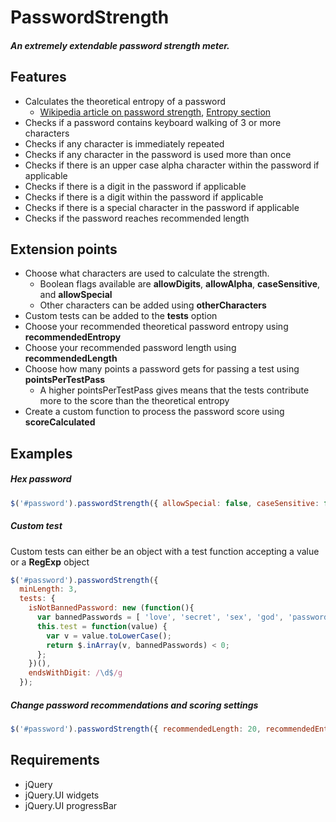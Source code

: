 # PasswordStrength

##### An extremely extendable password strength meter.

## Features

* Calculates the theoretical entropy of a password
  * [Wikipedia article on password strength](http://en.wikipedia.org/wiki/Password_strength), [Entropy section](http://en.wikipedia.org/wiki/Password_strength#Entropy_as_a_measure_of_password_strength)
* Checks if a password contains keyboard walking of 3 or more characters
* Checks if any character is immediately repeated
* Checks if any character in the password is used more than once
* Checks if there is an upper case alpha character within the password if applicable
* Checks if there is a digit in the password if applicable
* Checks if there is a digit within the password if applicable
* Checks if there is a special character in the password if applicable
* Checks if the password reaches recommended length

## Extension points

* Choose what characters are used to calculate the strength. 
  * Boolean flags available are **allowDigits**, **allowAlpha**, **caseSensitive**, and **allowSpecial**
  * Other characters can be added using **otherCharacters**  
* Custom tests can be added to the **tests** option
* Choose your recommended theoretical password entropy using **recommendedEntropy**
* Choose your recommended password length using **recommendedLength**
* Choose how many points a password gets for passing a test using **pointsPerTestPass**
  * A higher pointsPerTestPass gives means that the tests contribute more to the score than the theoretical entropy
* Create a custom function to process the password score using **scoreCalculated**

## Examples

##### Hex password

 ```javascript
 $('#password').passwordStrength({ allowSpecial: false, caseSensitive: false });
 ```

##### Custom test

Custom tests can either be an object with a test function accepting a value or a **RegExp** object
 
 ```javascript
 $('#password').passwordStrength({ 
   minLength: 3,
   tests: {
     isNotBannedPassword: new (function(){
	   var bannedPasswords = [ 'love', 'secret', 'sex', 'god', 'password' ];
       this.test = function(value) {
	     var v = value.toLowerCase();
		 return $.inArray(v, bannedPasswords) < 0;
	   };
     })(),
     endsWithDigit: /\d$/g     
   });
 ```

##### Change password recommendations and scoring settings

 ```javascript
 $('#password').passwordStrength({ recommendedLength: 20, recommendedEntropy: 96, pointsPerTestPass: 20 });
 ```
 
## Requirements

* jQuery
* jQuery.UI widgets
* jQuery.UI progressBar